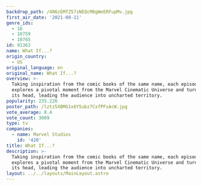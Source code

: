 ```yaml
---
backdrop_path: /4N6zEMfZ57zNEQcM8gWeERFupMv.jpg
first_air_date: '2021-08-11'
genre_ids:
  - 16
  - 10759
  - 10765
id: 91363
name: What If...?
origin_country:
  - US
original_language: en
original_name: What If...?
overview: >-
  Taking inspiration from the comic books of the same name, each episode
  explores a pivotal moment from the Marvel Cinematic Universe and turns it on
  its head, leading the audience into uncharted territory.
popularity: 235.226
poster_path: /lztz5XBMG1x6Y5ubz7CxfPFsAcW.jpg
vote_average: 8.4
vote_count: 3009
type: tv
companies:
  - name: Marvel Studios
    id: '420'
title: What If...?
description: >-
  Taking inspiration from the comic books of the same name, each episode
  explores a pivotal moment from the Marvel Cinematic Universe and turns it on
  its head, leading the audience into uncharted territory.
layout: ../../layouts/MainLayout.astro
---
```


